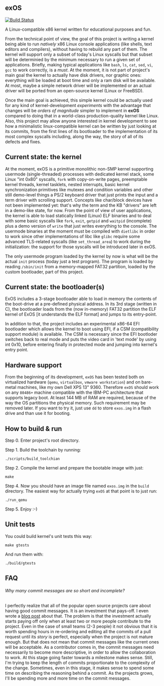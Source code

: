 exOS
------

[![Build Status](https://travis-ci.org/vvaltchev/experimentOs.svg?branch=master)](https://travis-ci.org/vvaltchev/experimentOs)



A Linux-compatible x86 kernel written for educational purposes and fun.

From the technical point of view, the goal of this project is writing a kernel being able to run *natively* x86 Linux console applications (like shells, text editors and compilers), without having to rebuild any part of them. The kernel will support only a subset of today's Linux syscalls but that subset will be determinied by the minimum necessary to run a given set of applications. Briefly, making typical applications like `bash`, `ls`, `cat`, `sed`, `vi`, `gcc` to work correctly, is a *must*. At the moment, it is not part of project's main goal the kernel to actually have disk drivers, nor graphic ones: everything will be loaded at boot time and only a ram disk will be available. At most, maybe a simple network driver will be implemented or an actual driver will be ported from an open-source kernel (Linux or FreeBSD).

Once the main goal is achieved, this simple kernel could be actually used for any kind of kernel-development *experiments* with the advantage that changes will be *orders of magnitude* simpler to implement in **exOS** compared to doing that in a world-class production-quality kernel like Linux. Also, this project may allow anyone interested in kernel development to see how a minimalistic linux-compatible kernel can be written by just looking at its commits, from the first lines of its bootloader to the implementation of its most complex syscalls including, along the way, the story of all of its defects and fixes.

Current state: the kernel
--------------------------

At the moment, exOS is a primitive monolithic non-SMP kernel supporting usermode (single-threaded) processes with dedicated kernel stack, some Linux "int 0x80" syscalls, `fork` with copy-on-write pages, preemptable kernel threads, kernel tasklets, nested interrupts, basic kernel synchronization primitives like mutexes and condition variables and other still demo-level things a PS/2 keyboard driver that just prints the input and a term driver with scrolling support. Concepts like char/block devices have not been implemented yet: that's why the term and the KB "drivers" are left in a demo-like state, for now.
From the point of view of user applications, the kernel is able to load statically linked (Linux) ELF binaries and to deal with some basic syscalls like `fork`, `exit`, `getpid` and `waitpid` (incomplete) plus a demo version of `write` that just writes everything to the console. The usermode binaries at the moment must be compiled with `dietlibc` in order to work since other implementations of libc like `glibc` require some advanced TLS-related syscalls (like `set_thread_area`) to work during the initialization: the support for those syscalls will be introduced later in exOS.

The only usermode program loaded by the kernel by now is what will be the actual `init` process (today just a test program). The program is loaded by reading `/sbin/init` from a memory-mapped FAT32 partition, loaded by the custom bootloader, part of this project.

Current state: the bootloader(s)
---------------------------------

ExOS includes a 3-stage bootloader able to load in memory the contents of the boot-drive at a pre-defined
physical address. In its 3rd stage (written in C), the bootloader loads from the (now in-memory) FAT32
partition the ELF kernel of ExOS [it understands the ELF format] and jumps to its entry-point.

In addition to that, the project includes an experimental x86-64 EFI bootloader which allows the kernel to
boot using EFI, if a CSM (compatibility support module) is available. The CSM is necessary since the EFI
bootloder switches back to real mode and puts the video card in 'text mode' by using int 0x10, before entering 
finally in protected mode and jumping into kernel's entry point.

Hardware support
--------------------

From the beginning of its development, `exOS` has been tested both on virtualized hardware (`qemu`, `virtualbox`, `vmware workstation`) and on bare-metal machines, like my own Dell XPS 13" 9360. Therefore `exOS` should work on any `80486+` machine compatible with the IBM-PC architecture that supports legacy boot. At least 144 MB of RAM are required, because of the way the OS partitions the physical memory. Such requirement may be removed later.
If you want to try it, just use `dd` to store `exos.img` in a flash drive and than use it for booting.

How to build & run
---------------------

Step 0. Enter project's root directory.

Step 1. Build the toolchain by running:

    ./scripts/build_toolchian

Step 2. Compile the kernel and prepare the bootable image with just:

    make

Step 4. Now you should have an image file named `exos.img` in the `build` directory.
The easiest way for actually trying `exOS` at that point is to just run:

    ./run_qemu

Step 5. Enjoy :-)

Unit tests
-------------

You could build kernel's unit tests this way:

    make gtests

And run them with:

    ./build/gtests



FAQ
-----


###### Why many commit messages are so short and incomplete?

I perfectly realize that all of the popular open source projects care about having good commit messages.
It is an investment that pays-off. I even wrote a [blog post](https://blogs.vmware.com/opensource/2017/12/28/open-source-proprietary-software-engineer/) about that.
The problem is that the investment actually starts paying off only when at least two or more people contribute to the project.
Even in the case of small teams (2-3 people) it not obvious that it is worth spending hours in re-ordering and editing all the commits of
a pull request until its *story* is perfect, especially when the project is not mature enough. But that does not mean that commit messages
like the current ones will be acceptable. As a contributor comes in, the commit messages need necessarily to become more descriptive, in order to
allow the collaboration to work.
At this stage going faster towards a milestone makes sense. Still, I'm trying to keep the length of commits
proportionate to the complexity of the change. Sometimes, even in this stage, it makes sense to spend some time on describing the reasoning behind a commit.
As the projects grows, I'll be spending more and more time on the commit messages.



